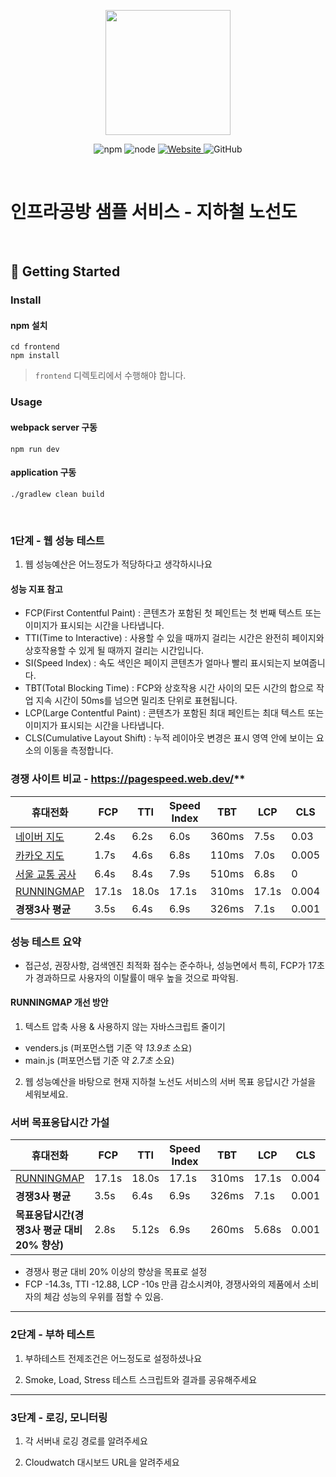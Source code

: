<p align="center">
    <img width="200px;" src="https://raw.githubusercontent.com/woowacourse/atdd-subway-admin-frontend/master/images/main_logo.png"/>
</p>
<p align="center">
  <img alt="npm" src="https://img.shields.io/badge/npm-%3E%3D%205.5.0-blue">
  <img alt="node" src="https://img.shields.io/badge/node-%3E%3D%209.3.0-blue">
  <a href="https://edu.nextstep.camp/c/R89PYi5H" alt="nextstep atdd">
    <img alt="Website" src="https://img.shields.io/website?url=https%3A%2F%2Fedu.nextstep.camp%2Fc%2FR89PYi5H">
  </a>
  <img alt="GitHub" src="https://img.shields.io/github/license/next-step/atdd-subway-service">
</p>

<br>

# 인프라공방 샘플 서비스 - 지하철 노선도

<br>

## 🚀 Getting Started

### Install
#### npm 설치
```
cd frontend
npm install
```
> `frontend` 디렉토리에서 수행해야 합니다.

### Usage
#### webpack server 구동
```
npm run dev
```
#### application 구동
```
./gradlew clean build
```
<br>


### 1단계 - 웹 성능 테스트
1. 웹 성능예산은 어느정도가 적당하다고 생각하시나요


#### 성능 지표 참고
- FCP(First Contentful Paint) : 콘텐츠가 포함된 첫 페인트는 첫 번째 텍스트 또는 이미지가 표시되는 시간을 나타냅니다.
- TTI(Time to Interactive) : 사용할 수 있을 때까지 걸리는 시간은 완전히 페이지와 상호작용할 수 있게 될 때까지 걸리는 시간입니다.
- SI(Speed Index) : 속도 색인은 페이지 콘텐츠가 얼마나 빨리 표시되는지 보여줍니다.
- TBT(Total Blocking Time) : FCP와 상호작용 시간 사이의 모든 시간의 합으로 작업 지속 시간이 50ms를 넘으면 밀리초 단위로 표현됩니다.
- LCP(Large Contentful Paint) : 콘텐츠가 포함된 최대 페인트는 최대 텍스트 또는 이미지가 표시되는 시간을 나타냅니다. 
- CLS(Cumulative Layout Shift) : 누적 레이아웃 변경은 표시 영역 안에 보이는 요소의 이동을 측정합니다.

### 경쟁 사이트 비교 - https://pagespeed.web.dev/**

| 휴대전화  | FCP    | TTI   | Speed Index | TBT       | LCP  | CLS     | 성능 |
|-----------------------|------|------|-------|------|------|-------|:-----:|
| [네이버 지도](https://map.naver.com/subway/subwayLine.naver) | 2.4s | 6.2s | 6.0s | 360ms | 7.5s | 0.03 | 56 |
| [카카오 지도](https://map.kakao.com/) | 1.7s | 4.6s | 6.8s | 110ms | 7.0s | 0.005 | 67 |
| [서울 교통 공사](http://www.seoulmetro.co.kr/kr/cyberStation.do) | 6.4s | 8.4s | 7.9s | 510ms | 6.8s | 0 | 40 |
| [RUNNINGMAP](https://www.epicarts.o-r.kr/path) | 17.1s | 18.0s | 17.1s | 310ms | 17.1s | 0.004 | 39 |
| **경쟁3사 평균** | 3.5s | 6.4s | 6.9s | 326ms | 7.1s | 0.001 | 54.3 |

### 성능 테스트 요약
- 접근성, 권장사항, 검색엔진 최적화 점수는 준수하나, 성능면에서 특히, FCP가 17초가 경과하므로 사용자의 이탈률이 매우 높을 것으로 파악됨.

#### RUNNINGMAP 개선 방안
1. 텍스트 압축 사용 & 사용하지 않는 자바스크립트 줄이기
- venders.js (퍼포먼스탭 기준 약 *13.9초* 소요)
- main.js (퍼포먼스탭 기준 약 *2.7초* 소요)


2. 웹 성능예산을 바탕으로 현재 지하철 노선도 서비스의 서버 목표 응답시간 가설을 세워보세요.

### 서버 목표응답시간 가설 

| 휴대전화  | FCP    | TTI   | Speed Index | TBT       | LCP  | CLS     | 성능 |
|-----------------------|------|------|-------|------|------|-------|:-----:|
| [RUNNINGMAP](https://www.epicarts.o-r.kr/path) | 17.1s | 18.0s | 17.1s | 310ms | 17.1s | 0.004 | 39 |
| **경쟁3사 평균** | 3.5s | 6.4s | 6.9s | 326ms | 7.1s | 0.001 | 54.3 |
| **목표응답시간(경쟁3사 평균 대비 20% 향상)** | 2.8s | 5.12s | 6.9s | 260ms | 5.68s | 0.001 | 64.8 |

- 경쟁사 평균 대비 20% 이상의 향상을 목표로 설정
- FCP -14.3s, TTI -12.88, LCP -10s 만큼 감소시켜야, 경쟁사와의 제품에서 소비자의 체감 성능의 우위를 점할 수 있음.

---

### 2단계 - 부하 테스트 
1. 부하테스트 전제조건은 어느정도로 설정하셨나요

2. Smoke, Load, Stress 테스트 스크립트와 결과를 공유해주세요

---

### 3단계 - 로깅, 모니터링
1. 각 서버내 로깅 경로를 알려주세요

2. Cloudwatch 대시보드 URL을 알려주세요
